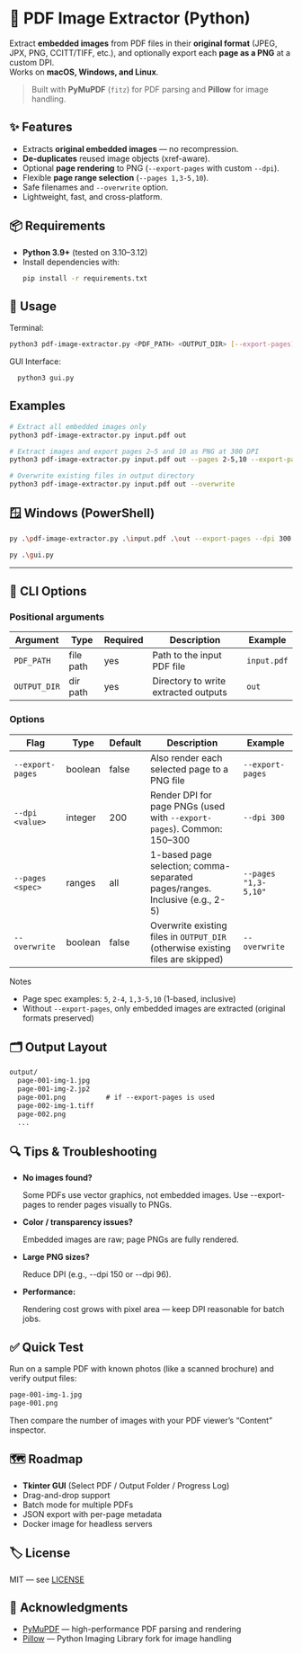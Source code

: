 # 🧩 PDF Image Extractor (Python)

Extract **embedded images** from PDF files in their **original format** (JPEG, JPX, PNG, CCITT/TIFF, etc.), and optionally export each **page as a PNG** at a custom DPI.  
Works on **macOS, Windows, and Linux**.

> Built with **PyMuPDF** (`fitz`) for PDF parsing and **Pillow** for image handling.



## ✨ Features

- Extracts **original embedded images** — no recompression.
- **De-duplicates** reused image objects (xref-aware).
- Optional **page rendering** to PNG (`--export-pages` with custom `--dpi`).
- Flexible **page range selection** (`--pages 1,3-5,10`).
- Safe filenames and `--overwrite` option.
- Lightweight, fast, and cross-platform.


## 📦 Requirements

- **Python 3.9+** (tested on 3.10–3.12)
- Install dependencies with:
  ```bash
  pip install -r requirements.txt
  ```


## 🚀 Usage
Terminal:
  ```bash
  python3 pdf-image-extractor.py <PDF_PATH> <OUTPUT_DIR> [--export-pages] [--dpi 200] [--pages "1,3-5"] [--overwrite]
```
GUI Interface:
```bash
  python3 gui.py
```


## Examples
```bash
# Extract all embedded images only
python3 pdf-image-extractor.py input.pdf out

# Extract images and export pages 2–5 and 10 as PNG at 300 DPI
python3 pdf-image-extractor.py input.pdf out --pages 2-5,10 --export-pages --dpi 300

# Overwrite existing files in output directory
python3 pdf-image-extractor.py input.pdf out --overwrite
```


## 🪟 Windows (PowerShell)
```bash
py .\pdf-image-extractor.py .\input.pdf .\out --export-pages --dpi 300
```
```bash
py .\gui.py
```
---

## 🧰 CLI Options
### Positional arguments

| Argument     | Type      | Required | Description                          | Example      |
|--------------|-----------|----------|--------------------------------------|--------------|
| `PDF_PATH`   | file path | yes      | Path to the input PDF file           | `input.pdf`  |
| `OUTPUT_DIR` | dir path  | yes      | Directory to write extracted outputs | `out`        |

### Options

| Flag               | Type     | Default | Description                                                                 | Example                  |
|--------------------|----------|---------|-----------------------------------------------------------------------------|--------------------------|
| `--export-pages`   | boolean  | false   | Also render each selected page to a PNG file                                | `--export-pages`         |
| `--dpi <value>`    | integer  | 200     | Render DPI for page PNGs (used with `--export-pages`). Common: 150–300      | `--dpi 300`              |
| `--pages <spec>`   | ranges   | all     | 1-based page selection; comma-separated pages/ranges. Inclusive (e.g., 2-5) | `--pages "1,3-5,10"`     |
| `--overwrite`      | boolean  | false   | Overwrite existing files in `OUTPUT_DIR` (otherwise existing files are skipped) | `--overwrite`          |

Notes
- Page spec examples: `5`, `2-4`, `1,3-5,10` (1-based, inclusive)
- Without `--export-pages`, only embedded images are extracted (original formats preserved)


## 🗂️ Output Layout
````markdown
output/
  page-001-img-1.jpg
  page-001-img-2.jp2
  page-001.png          # if --export-pages is used
  page-002-img-1.tiff
  page-002.png
  ...
````


## 🔍 Tips & Troubleshooting
- **No images found?**

    Some PDFs use vector graphics, not embedded images.
Use --export-pages to render pages visually to PNGs.
- **Color / transparency issues?**

    Embedded images are raw; page PNGs are fully rendered.
- **Large PNG sizes?**

    Reduce DPI (e.g., --dpi 150 or --dpi 96).
- **Performance:**

    Rendering cost grows with pixel area — keep DPI reasonable for batch jobs.


## ✅ Quick Test
Run on a sample PDF with known photos (like a scanned brochure) and verify output files:
````markdown
page-001-img-1.jpg
page-001.png
````
Then compare the number of images with your PDF viewer’s “Content” inspector.



## 🗺️ Roadmap
- **Tkinter GUI** (Select PDF / Output Folder / Progress Log)
- Drag-and-drop support
- Batch mode for multiple PDFs
- JSON export with per-page metadata
- Docker image for headless servers


## 🏷️ License
MIT — see [LICENSE](./LICENSE)


## 🙌 Acknowledgments
- [PyMuPDF](https://pymupdf.readthedocs.io/) — high-performance PDF parsing and rendering
- [Pillow](https://pillow.readthedocs.io/) — Python Imaging Library fork for image handling
